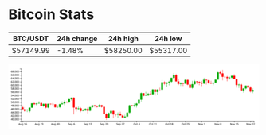 # Bitcoin Stats

BTC/USDT|24h change|24h high|24h low|
|---|---|---|---|
|$57149.99|-1.48%|$58250.00|$55317.00|

<img src="./chart.svg">
